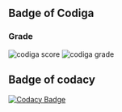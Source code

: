 ## Badge of Codiga

### Grade
![codiga score](https://api.codiga.io/project/31706/score/svg)
![codiga grade](https://api.codiga.io/project/31706/status/svg)

## Badge of codacy
[![Codacy Badge](https://app.codacy.com/project/badge/Grade/e976d4429225417b8d89ace9273b647b)](https://www.codacy.com/gh/ShaileshJayaprakash/M2-EmbSys/dashboard?utm_source=github.com&amp;utm_medium=referral&amp;utm_content=ShaileshJayaprakash/M2-EmbSys&amp;utm_campaign=Badge_Grade)
